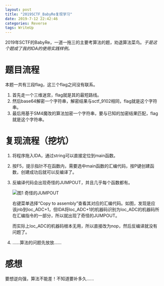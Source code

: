 ```yaml
---
layout: post
title: "2019SCTF_BabyRe复现学习"
date: 2019-7-12 22:42:46
categories: Reverse
tags: WriteUp
---
```


2019年SCTF的BabyRe，一道一拖三的主要考算法的题，劝退算法菜鸟。*于是这个题成了我的IDA的使用实践样例。*


# 题目流程

本题一共有三段flag，这三个flag之间没有联系。

1. 首先走一个三维迷宫，flag就是其的最短路线。
2. 然后base64解密一个字符串，解密结果与sctf_9102相同，flag就是这个字符串。
3. 最后用基于SM4魔改的算法加密一个字符串，要与已知的加密结果匹配，flag就是这个字符串。

# 复现流程（挖坑）

1. 将程序拖入IDA，通过string可以直接定位到main函数。

2. 按F5，提示指针不在函数内，需要选中main函数的汇编代码，按P键创建函数，创建成功后就可以反编译了。

3. 反编译代码会出现奇怪的JUMPOUT，并且几乎每个函数都有。

   ![图1 奇怪的JUMPOUT](https://chrishuppor.github.io/image/Snipaste_2019-06-29_22-54-46.PNG)

   右键菜单选择“Copy to assembly”查看其对应的汇编代码。如图，发现是应该jnb到loc_ADC+1，但IDA将loc_ADC+1的机器码识别为loc_ADC的机器码所在汇编指令的一部分，所以就出现了奇怪的JUMPOUT。

   而实际上loc_ADC的机器码根本无用，所以直接改为nop，然后反编译就没有问题了。

4. ......算法的问题先放放......

# 感想

要想逆向强，算法不能差！不知道要补多久......
